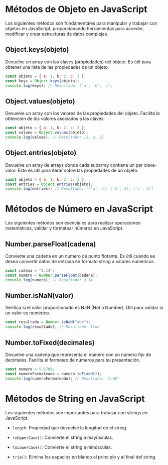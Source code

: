 # Métodos de Objeto en JavaScript

Los siguientes métodos son fundamentales para manipular y trabajar con objetos en JavaScript, proporcionando herramientas para acceder, modificar y crear estructuras de datos complejas.

## Object.keys(objeto)

Devuelve un array con las claves (propiedades) del objeto. Es útil para obtener una lista de las propiedades de un objeto.

```javascript
const objeto = { a: 1, b: 2, c: 3 };
const keys = Object.keys(objeto);
console.log(keys); // Resultado: ['a', 'b', 'c']
```

## Object.values(objeto)

Devuelve un array con los valores de las propiedades del objeto. Facilita la obtención de los valores asociados a las claves.

```javascript
const objeto = { a: 1, b: 2, c: 3 };
const values = Object.values(objeto);
console.log(values); // Resultado: [1, 2, 3]
```

## Object.entries(objeto)

Devuelve un array de arrays donde cada subarray contiene un par clave-valor. Esto es útil para iterar sobre las propiedades de un objeto.

```javascript
const objeto = { a: 1, b: 2, c: 3 };
const entries = Object.entries(objeto);
console.log(entries); // Resultado: [['a', 1], ['b', 2], ['c', 3]]
```

# Métodos de Número en JavaScript

Los siguientes métodos son esenciales para realizar operaciones matemáticas, validar y formatear números en JavaScript.

## Number.parseFloat(cadena)

Convierte una cadena en un número de punto flotante. Es útil cuando se desea convertir datos de entrada en formato string a valores numéricos.

```javascript
const cadena = "3.14";
const numero = Number.parseFloat(cadena);
console.log(numero); // Resultado: 3.14
```

## Number.isNaN(valor)

Verifica si el valor proporcionado es NaN (Not a Number). Útil para validar si un valor es numérico.

```javascript
const resultado = Number.isNaN("abc");
console.log(resultado); // Resultado: true
```

## Number.toFixed(decimales)

Devuelve una cadena que representa el número con un número fijo de decimales. Facilita el formateo de números para su presentación.

```javascript
const numero = 5.6789;
const numeroFormateado = numero.toFixed(2);
console.log(numeroFormateado); // Resultado: '5.68'
```

# Métodos de String en JavaScript

Los siguientes métodos son importantes para trabajar con strings en JavaScript.

- `length`: Propiedad que devuelve la longitud de el string.

- `toUpperCase()`: Convierte el string a mayúsculas.

- `toLowerCase()`: Convierte el string a minúsculas.

- `trim()`: Elimina los espacios en blanco al principio y al final del string.
